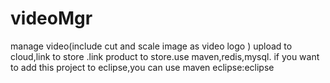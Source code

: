 # videoMgr
manage video(include cut and scale image as video logo ) upload to cloud,link to store .link product to store.use maven,redis,mysql.
if you want to add this project to eclipse,you can use maven eclipse:eclipse
